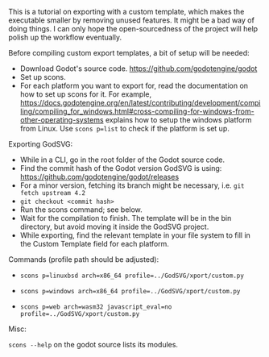 This is a tutorial on exporting with a custom template, which makes the executable smaller by removing unused features. It might be a bad way of doing things. I can only hope the open-sourcedness of the project will help polish up the workflow eventually.

Before compiling custom export templates, a bit of setup will be needed:

- Download Godot's source code. https://github.com/godotengine/godot
- Set up scons.
- For each platform you want to export for, read the documentation on how to set up scons for it. For example, https://docs.godotengine.org/en/latest/contributing/development/compiling/compiling_for_windows.html#cross-compiling-for-windows-from-other-operating-systems explains how to setup the windows platform from Linux. Use `scons p=list` to check if the platform is set up.


Exporting GodSVG:

- While in a CLI, go in the root folder of the Godot source code.
- Find the commit hash of the Godot version GodSVG is using: https://github.com/godotengine/godot/releases
- For a minor version, fetching its branch might be necessary, i.e. `git fetch upstream 4.2`
- `git checkout <commit hash>`
- Run the scons command; see below.
- Wait for the compilation to finish. The template will be in the bin directory, but avoid moving it inside the GodSVG project.
- While exporting, find the relevant template in your file system to fill in the Custom Template field for each platform.


Commands (profile path should be adjusted):

- `scons p=linuxbsd arch=x86_64 profile=../GodSVG/xport/custom.py`

- `scons p=windows arch=x86_64 profile=../GodSVG/xport/custom.py`

- `scons p=web arch=wasm32 javascript_eval=no profile=../GodSVG/xport/custom.py`


Misc:

`scons --help` on the godot source lists its modules.

